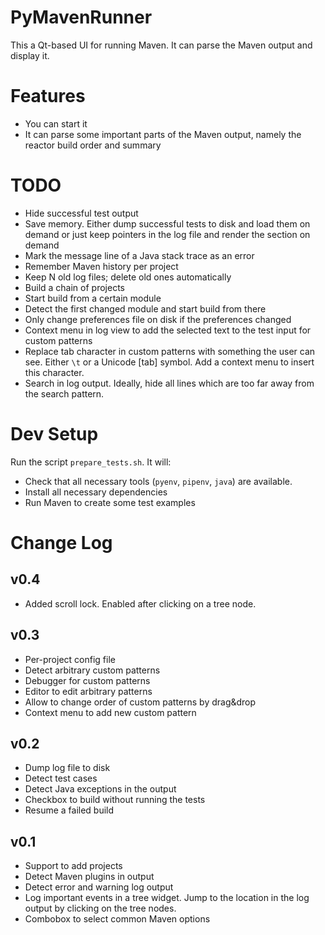 PyMavenRunner
=============

This a Qt-based UI for running Maven. It can parse the Maven output and display it.

Features
========

- You can start it
- It can parse some important parts of the Maven output, namely the reactor build order and summary

TODO
====

- Hide successful test output
- Save memory. Either dump successful tests to disk and load them on demand or just keep pointers in the log file and render the section on demand
- Mark the message line of a Java stack trace as an error
- Remember Maven history per project
- Keep N old log files; delete old ones automatically
- Build a chain of projects
- Start build from a certain module
- Detect the first changed module and start build from there
- Only change preferences file on disk if the preferences changed
- Context menu in log view to add the selected text to the test input for custom patterns
- Replace tab character in custom patterns with something the user can see. Either `\t` or a Unicode [tab] symbol. Add a context menu to insert this character.
- Search in log output. Ideally, hide all lines which are too far away from the search pattern.

Dev Setup
=========

Run the script `prepare_tests.sh`. It will:

- Check that all necessary tools (`pyenv`, `pipenv`, `java`) are available.
- Install all necessary dependencies
- Run Maven to create some test examples

Change Log
==========

v0.4
----

- Added scroll lock. Enabled after clicking on a tree node.

v0.3
----

- Per-project config file
- Detect arbitrary custom patterns
- Debugger for custom patterns
- Editor to edit arbitrary patterns
- Allow to change order of custom patterns by drag&drop
- Context menu to add new custom pattern

v0.2
----

- Dump log file to disk
- Detect test cases
- Detect Java exceptions in the output
- Checkbox to build without running the tests
- Resume a failed build

v0.1
----

- Support to add projects
- Detect Maven plugins in output
- Detect error and warning log output
- Log important events in a tree widget. Jump to the location in the log output by clicking on the tree nodes.
- Combobox to select common Maven options
